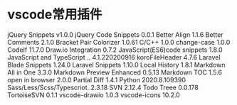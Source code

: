 <!--
 * @Descripttion: 
 * @version: 
 * @Author: matias tang
 * @Date: 2020-09-17 11:43:07
 * @LastEditors: matias tang
 * @LastEditTime: 2020-09-23 11:19:35
-->
# vscode常用插件

jQuery Snippets v1.0.0
jQuery Code Snippets 0.0.1
Better Align 1.1.6
Better Comments 2.1.0
Bracket Pair Colorizer 1.0.61
C/C++ 1.0.0
change-case 1.0.0
CodeIf 11.7.0
Draw.io Integration 0.7.2
JavaScript(ES6)code snippets 1.8.0
JavaScript and TypeScript .. 4.1.220200916
koroFileHeader 4.7.6
Laravel Blade Snippets 1.24.0
Laravel Snippets 1.10.0
Local History 1.8.1
Markdown All in One 3.3.0
Markdown Preview Enhanced 0.5.13
Markdown TOC 1.5.6
open in browser 2.0.0
Partial Diff 1.4.1
Python 2020.8.109390
Sass/Less/Scss/Typescriot..2.3.18
SVN 2.12.4
Todo Treee 0.0.178
TortoiseSVN 0.1.1
vscode-drawio 1.0.3
vscode-icons 10.2.0